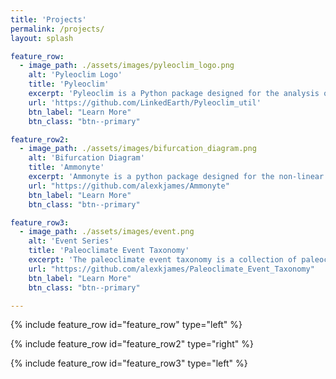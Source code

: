 ```yaml
---
title: 'Projects'
permalink: /projects/
layout: splash

feature_row:
  - image_path: ./assets/images/pyleoclim_logo.png
    alt: 'Pyleoclim Logo'
    title: 'Pyleoclim'
    excerpt: 'Pyleoclim is a Python package designed for the analysis of paleoclimate data.'
    url: 'https://github.com/LinkedEarth/Pyleoclim_util'
    btn_label: "Learn More"
    btn_class: "btn--primary"

feature_row2:
  - image_path: ./assets/images/bifurcation_diagram.png
    alt: 'Bifurcation Diagram'
    title: 'Ammonyte'
    excerpt: 'Ammonyte is a python package designed for the non-linear timeseries analysis of paleoclimate data. It is an offshoot of the Pyleoclim python package.'
    url: "https://github.com/alexkjames/Ammonyte"
    btn_label: "Learn More"
    btn_class: "btn--primary"

feature_row3:
  - image_path: ./assets/images/event.png
    alt: 'Event Series'
    title: 'Paleoclimate Event Taxonomy'
    excerpt: 'The paleoclimate event taxonomy is a collection of paleoclimate timeseries with labelled events.'
    url: "https://github.com/alexkjames/Paleoclimate_Event_Taxonomy"
    btn_label: "Learn More"
    btn_class: "btn--primary"

---
```


{% include feature_row id="feature_row" type="left" %}

{% include feature_row id="feature_row2" type="right" %}

{% include feature_row id="feature_row3" type="left" %}